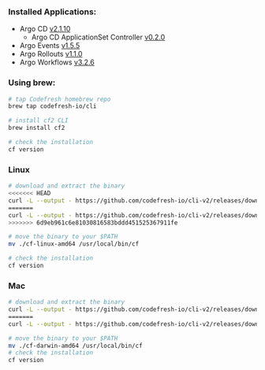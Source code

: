 ### Installed Applications:

-   Argo CD [v2.1.10](https://github.com/argoproj/argo-cd/releases/tag/v2.1.10)
    -   Argo CD ApplicationSet Controller [v0.2.0](https://github.com/argoproj-labs/applicationset/releases/tag/v0.2.0)
-   Argo Events [v1.5.5](https://github.com/argoproj/argo-events/releases/tag/v1.5.5)
-   Argo Rollouts [v1.1.0](https://github.com/argoproj/argo-rollouts/releases/tag/v1.1.0)
-   Argo Workflows [v3.2.6](https://github.com/argoproj/argo-workflows/releases/tag/v3.2.6)

### Using brew:

```bash
# tap Codefresh homebrew repo
brew tap codefresh-io/cli

# install cf2 CLI
brew install cf2

# check the installation
cf version
```

### Linux

```bash
# download and extract the binary
<<<<<<< HEAD
curl -L --output - https://github.com/codefresh-io/cli-v2/releases/download/v0.0.242/cf-linux-amd64.tar.gz | tar zx
=======
curl -L --output - https://github.com/codefresh-io/cli-v2/releases/download/v0.0.241/cf-linux-amd64.tar.gz | tar zx
>>>>>>> 6d9eb961c6e81030816583bddd451525367911fe

# move the binary to your $PATH
mv ./cf-linux-amd64 /usr/local/bin/cf

# check the installation
cf version
```

### Mac

```bash
# download and extract the binary
curl -L --output - https://github.com/codefresh-io/cli-v2/releases/download/v0.0.242/cf-darwin-amd64.tar.gz | tar zx
=======
curl -L --output - https://github.com/codefresh-io/cli-v2/releases/download/v0.0.241/cf-darwin-amd64.tar.gz | tar zx

# move the binary to your $PATH
mv ./cf-darwin-amd64 /usr/local/bin/cf
# check the installation
cf version
```

